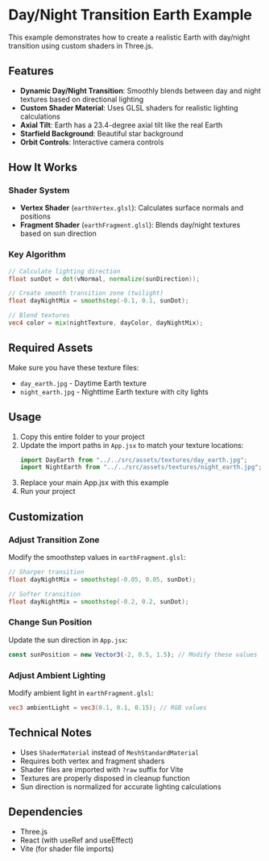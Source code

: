 # Day/Night Transition Earth Example

This example demonstrates how to create a realistic Earth with day/night transition using custom shaders in Three.js.

## Features

- **Dynamic Day/Night Transition**: Smoothly blends between day and night textures based on directional lighting
- **Custom Shader Material**: Uses GLSL shaders for realistic lighting calculations
- **Axial Tilt**: Earth has a 23.4-degree axial tilt like the real Earth
- **Starfield Background**: Beautiful star background
- **Orbit Controls**: Interactive camera controls

## How It Works

### Shader System

- **Vertex Shader** (`earthVertex.glsl`): Calculates surface normals and positions
- **Fragment Shader** (`earthFragment.glsl`): Blends day/night textures based on sun direction

### Key Algorithm

```glsl
// Calculate lighting direction
float sunDot = dot(vNormal, normalize(sunDirection));

// Create smooth transition zone (twilight)
float dayNightMix = smoothstep(-0.1, 0.1, sunDot);

// Blend textures
vec4 color = mix(nightTexture, dayColor, dayNightMix);
```

## Required Assets

Make sure you have these texture files:

- `day_earth.jpg` - Daytime Earth texture
- `night_earth.jpg` - Nighttime Earth texture with city lights

## Usage

1. Copy this entire folder to your project
2. Update the import paths in `App.jsx` to match your texture locations:
   ```jsx
   import DayEarth from "../../src/assets/textures/day_earth.jpg";
   import NightEarth from "../../src/assets/textures/night_earth.jpg";
   ```
3. Replace your main App.jsx with this example
4. Run your project

## Customization

### Adjust Transition Zone

Modify the smoothstep values in `earthFragment.glsl`:

```glsl
// Sharper transition
float dayNightMix = smoothstep(-0.05, 0.05, sunDot);

// Softer transition
float dayNightMix = smoothstep(-0.2, 0.2, sunDot);
```

### Change Sun Position

Update the sun direction in `App.jsx`:

```jsx
const sunPosition = new Vector3(-2, 0.5, 1.5); // Modify these values
```

### Adjust Ambient Lighting

Modify ambient light in `earthFragment.glsl`:

```glsl
vec3 ambientLight = vec3(0.1, 0.1, 0.15); // RGB values
```

## Technical Notes

- Uses `ShaderMaterial` instead of `MeshStandardMaterial`
- Requires both vertex and fragment shaders
- Shader files are imported with `?raw` suffix for Vite
- Textures are properly disposed in cleanup function
- Sun direction is normalized for accurate lighting calculations

## Dependencies

- Three.js
- React (with useRef and useEffect)
- Vite (for shader file imports)
